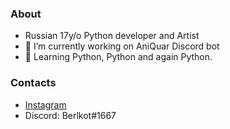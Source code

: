 ### About

- Russian 17y/o Python developer and Artist
- 🔭 I’m currently working on AniQuar Discord bot
- 🌱 Learning Python, Python and again Python.

### Contacts
- [Instagram](https://www.instagram.com/berlkot/)
- Discord: Berlkot#1667
